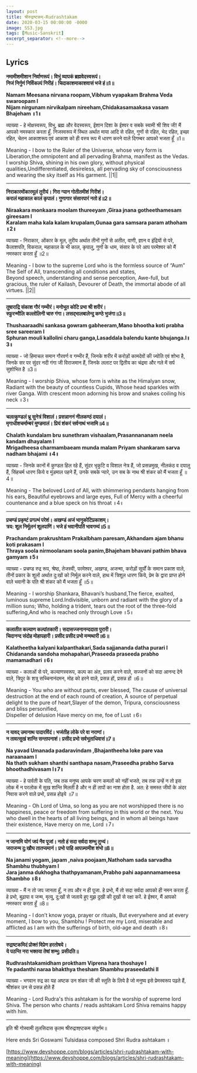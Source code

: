 ```yaml
---
layout: post
title: श्रीरुद्राष्टकम्-Rudrashtakam
date: 2020-03-15 00:00:00 -0000
image: SS3.jpg
tags: [Music-Sanskrit]
excerpt_separator: <!--more-->
---
```

<!--more-->

## Lyrics


**नमामीशमीशान निर्वाणरूपं। विभुं व्यापकं ब्रह्मवेदस्वरूपं।**   
**निजं निर्गुणं निर्विकल्पं निरीहं। चिदाकाशमाकाशवासं भजे हं॥1॥**     

**Namam Meesana nirvana roopam,Vibhum vyapakam Brahma Veda swaroopam l**     
**Nijam nirgunam nirvikalpam nireeham,Chidakasamaakasa vasam Bhajeham ॥1॥**    

व्याख्या -  हे मोक्षस्वरूप, विभु, ब्रह्म और वेदस्वरूप, ईशान दिशा के ईश्वर व सबके स्वामी श्री शिव जी! मैं आपको नमस्कार करता हूँ. निजस्वरूप में स्थित अर्थात माया आदि से रहित, गुणों से रहित, भेद रहित, इच्छा रहित, चेतन आकाशरूप एवं आकाश को ही वस्त्र रूप में धारण करने वाले दिगम्बर आपको भजता हूँ ॥1॥

Meaning - I bow to the Ruler of the Universe, whose very form is Liberation,the omnipotent and all pervading Brahma, manifest as the Vedas. I worship Shiva, shining in his own glory, without physical qualities,Undifferentiated, desireless, all pervading sky of consciousness and wearing the sky itself as His garment. ||1||

---------------------------------------------------------------------  
  
**निराकारमोंकारमूलं तुरीयं। गिरा ग्यान गोतीतमीशं गिरीशं।**    
**करालं महाकाल कालं कृपालं। गुणागार संसारपारं नतो हं॥2॥**     

**Niraakara monkaara moolam thureeyam ,Giraa jnana gotheethamesam gireesam l**     
**Karalam maha kala kalam krupalam,Gunaa gara samsara param athoham ॥2॥**    

व्याख्या - निराकार, ओंकार के मूल, तुरीय अर्थात तीनों गुणों से अतीत, वाणी, ज्ञान व इंद्रियों से परे, कैलाशपति, विकराल, महाकाल के भी काल, कृपालु, गुणों के धाम, संसार के परे आप परमेश्वर को मैं नमस्कार करता हूँ ॥2॥

Meaning - I bow to the supreme Lord who is the formless source of “Aum” The Self of All, transcending all conditions and states,  
Beyond speech, understanding and sense perception, Awe-full, but gracious, the ruler of Kailash, Devourer of Death, the immortal abode of all virtues. ||2||

---------------------------------------------------------------------  
  
**तुषाराद्रि संकाश गौरं गम्भीरं। मनोभूत कोटि प्रभा श्री शरीरं।**     
**स्फुरन्मौलि कल्लोलिनी चारु गंगा। लसद्भालबालेन्दु कण्ठे भुजंगा॥3॥**    

**Thushaaraadhi sankasa gowram gabheeram,Mano bhootha koti prabha sree sareeram l**     
**Sphuran mouli kallolini charu ganga,Lasaddala balendu kante bhujanga.l॥3॥**    

व्याख्या - जो हिमाचल समान गौरवर्ण व गम्भीर हैं, जिनके शरीर में करोड़ों कामदेवों की ज्योति एवं शोभा है, जिनके सर पर सुंदर नदी गंगा जी विराजमान हैं, जिनके ललाट पर द्वितीय का चंद्रमा और गले में सर्प सुशोभित है ॥3॥

Meaning - I worship Shiva, whose form is white as the Himalyan snow, Radiant with the beauty of countless Cupids, Whose head sparkles with river Ganga. With crescent moon adorning his brow and snakes coiling his neck ॥3॥

---------------------------------------------------------------------

**चलत्कुण्डलं भ्रू सुनेत्रं विशालं। प्रसन्नाननं नीलकण्ठं दयालं।**    
**मृगाधीशचर्माम्बरं मुण्डमालं। प्रियं शंकरं सर्वनाथं भजामि॥4॥**    

**Chalath kundalam bru sunethram vishaalam,Prasannananam neela kandam dhayalam l**    
**Mrigadheesa charmambaeam munda malam Priyam shankaram sarva nadham bhajami ॥4॥**   

व्याख्या - जिनके कानों में कुण्डल हिल रहे हैं, सुंदर भृकुटि व विशाल नेत्र हैं, जो प्रसन्नमुख, नीलकंठ व दयालु हैं, सिंहचर्म धारण किये व मुंडमाल पहने हैं, उनके सबके प्यारे, उन सब के नाथ श्री शंकर को मैं भजता हूँ ॥4॥

Meaning - The beloved Lord of All, with shimmering pendants hanging from his ears, Beautiful eyebrows and large eyes, Full of Mercy with a cheerful countenance and a blue speck on his throat ॥4॥

---------------------------------------------------------------------  
**प्रचण्डं प्रकृष्टं प्रगल्भं परेशं। अखण्डं अजं भानुकोटिप्रकाशम्।**    
**त्रय: शूल निर्मूलनं शूलपाणिं। भजे हं भवानीपतिं भावगम्यं॥5॥**    

**Prachandam prakrushtam Prakalbham paresam,Akhandam ajam bhanu koti prakasam l**    
**Thraya soola nirmoolanam soola panim,Bhajeham bhavani pathim bhava gamyam ॥5॥**   

व्याख्या - प्रचण्ड रुद्र रूप, श्रेष्ठ, तेजस्वी, परमेश्वर, अखण्ड, अजन्मा, करोड़ों सूर्यों के समान प्रकाश वाले, तीनों प्रकार के शूलों अर्थात दु:खों को निर्मूल करने वाले, हाथ में त्रिशूल धारण किये, प्रेम के द्वारा प्राप्त होने वाले भवानी के पति श्री शंकर को मैं भजता हूँ ॥5॥

Meaning - I worship Shankara, Bhavani’s husband,The fierce, exalted, luminous supreme Lord.Indivisible, unborn and radiant with the glory of a million suns; Who, holding a trident, tears out the root of the three-fold suffering,And who is reached only through Love ॥5॥

---------------------------------------------------------------------

**कलातीत कल्याण कल्पांतकारी। सदासज्जनानन्ददाता पुरारी।**     
**चिदानन्द संदोह मोहापहारी। प्रसीद प्रसीद प्रभो मन्मथारी॥6॥**   

**Kalatheetha kalyani kalpanthakari,Sada sajjananda datha purari l**    
**Chidananda sandoha mohapahari,Praseeda praseeda prabho mamamadhari ॥6॥**   

व्याख्या - कलाओं से परे, कल्याणस्वरूप, कल्प का अंत, प्रलय करने वाले, सज्जनों को सदा आनन्द देने वाले, त्रिपुर के शत्रु सच्चिनानंदमन, मोह को हरने वाले, प्रसन्न हों, प्रसन्न हों ॥6॥

Meaning - You who are without parts, ever blessed, The cause of universal destruction at the end of each round of creation, A source of perpetual delight to the pure of heart,Slayer of the demon, Tripura, consciousness and bliss personified,  
Dispeller of delusion Have mercy on me, foe of Lust ॥6॥

---------------------------------------------------------------------  
  
**न यावद् उमानाथ पादारविंदं। भजंतीह लोके परे वा नराणां।**    
**न तावत्सुखं शान्ति सन्तापनाशं। प्रसीद प्रभो सर्वभूताधिवासं॥7॥**    

**Na yavad Umanada padaravindam ,Bhajantheeha loke pare vaa naraanaam l**     
**Na thath sukham shanthi santhapa nasam,Praseedha prabho Sarva bhoothadhivasam l॥7॥**    

व्याख्या - हे पार्वती के पति, जब तक मनुष्य आपके चरण कमलों को नहीं भजते, तब तक उन्हें न तो इस लोक में न परलोक में सुख शान्ति मिलती है और न ही तापों का नाश होता है. अत: हे समस्त जीवों के अंदर निवास करने वाले प्रभो, प्रसन्न होइये ॥7॥

Meaning - Oh Lord of Uma, so long as you are not worshipped there is no happiness, peace or freedom from suffering in this world or the next. You who dwell in the hearts of all living beings, and in whom all beings have their existence, Have mercy on me, Lord ॥7॥

---------------------------------------------------------------------  
  
**न जानामि योगं जपं नैव पूजां। नतो हं सदा सर्वदा शम्भु तुभ्यं।**    
**जराजन्म दु:खौघ तातप्यमानं। प्रभो पाहि आपन्न्मामीश शंभो॥8॥**   

**Na janami yogam, japam ,naiva poojaam,Nathoham sada sarvadha Shambhu thubhyam l**     
**Jara janma dukhogha thathpyamanam,Prabho pahi aapannamameesa Shambho ॥8॥**    

व्याख्या - मैं न तो जप जानता हूँ, न तप और न ही पूजा. हे प्रभो, मैं तो सदा सर्वदा आपको ही नमन करता हूँ. हे प्रभो, बुढ़ापा व जन्म, मृत्यु, दु:खों से जलाये हुए मुझ दुखी की दुखों से रक्षा करें. हे ईश्वर, मैं आपको नमस्कार करता हूँ ॥8॥

Meaning - I don’t know yoga, prayer or rituals, But everywhere and at every moment, I bow to you, Shambhu ! Protect me my Lord, miserable and afflicted as I am with the sufferings of birth, old-age and death ॥8॥

---------------------------------------------------------------------  
  
**रुद्राष्टकमिदं प्रोक्तं विप्रेण हरतोषये।**    
**ये पठन्ति नरा भक्तया तेषां शम्भु: प्रसीदति॥**    

**Rudhrashtakamidham proktham Viprena hara thoshaye l**    
**Ye padanthi naraa bhakthya thesham Shambhu praseedathi ll**    

व्याख्या - भगवान रुद्र का यह अष्टक उन शंकर जी की स्तुति के लिये है जो मनुष्य इसे प्रेमस्वरूप पढ़ते हैं, श्रीशंकर उन से प्रसन्न होते हैं

Meaning - Lord Rudra's this ashtakam is for the worship of supreme lord Shiva. The person who chants / reads ashtakam Lord Shiva remains happy with him.

---------------------------------------------------------------------

इति श्री गोस्वामी तुलसिदास कृतम श्रीरुद्राश्ह्टकम संपूर्णम॥   

Here ends Sri Goswami Tulsidasa composed Shri Rudra ashtakam ॥



[https://www.devshoppe.com/blogs/articles/shri-rudrashtakam-with-meaning](https://www.devshoppe.com/blogs/articles/shri-rudrashtakam-with-meaning)


